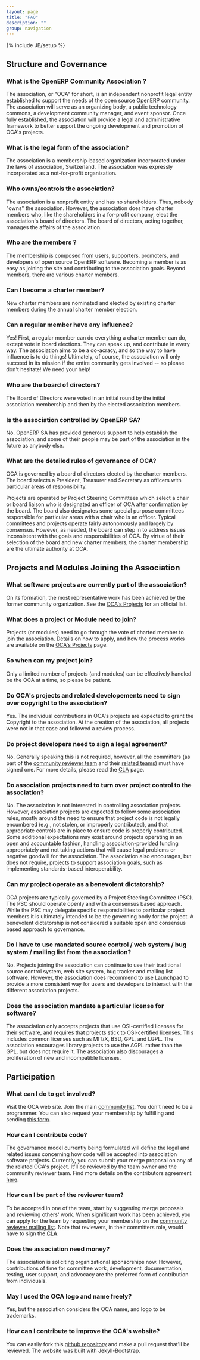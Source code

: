 ```yaml
---
layout: page
title: "FAQ"
description: ""
group: navigation
---
```


{% include JB/setup %}

## Structure and Governance

### What is the OpenERP Community Association ?
The association, or "OCA" for short, is an independent nonprofit legal entity established to support the needs of the open source OpenERP community. The association will serve as an organizing body, a public technology commons, a development community manager, and event sponsor. Once fully established, the association will provide a legal and administrative framework to better support the ongoing development and promotion of OCA's projects. 

### What is the legal form of the association?
The association is a membership-based organization incorporated under the laws of association, Switzerland. The association was expressly incorporated as a not-for-profit organization.

### Who owns/controls the association?
The association is a nonprofit entity and has no shareholders. Thus, nobody "owns" the association. However, the association does have charter members who, like the shareholders in a for-profit company, elect the association's board of directors. The board of directors, acting together, manages the affairs of the association. 

### Who are the members ?
The membership is composed from users, supporters, promoters, and developers of open source OpenERP software. Becoming a member is as easy as joining the site and contributing to the association goals. Beyond members, there are various charter members. 

### Can I become a charter member?
New charter members are nominated and elected by existing charter members during the annual charter member election. 

### Can a regular member have any influence?
Yes! First, a regular member can do everything a charter member can do, except vote in board elections. They can speak up, and contribute in every way. The association aims to be a do-acracy, and so the way to have influence is to do things! Ultimately, of course, the association will only succeed in its mission if the entire community gets involved -- so please don't hesitate! We need your help! 

### Who are the board of directors?
The Board of Directors were voted in an initial round by the initial association membership and then by the elected association members.

### Is the association controlled by OpenERP SA?
No. OpenERP SA has provided generous support to help establish the association, and some of their people may be part of the association in the future as anybody else.

### What are the detailed rules of governance of OCA?
OCA is governed by a board of directors elected by the charter members. The board selects a President, Treasurer and Secretary as officers with particular areas of responsibility. 

Projects are operated by Project Steering Committees which select a chair or board liaison who is designated an officer of OCA after confirmation by the board. The board also designates some special purpose committees responsible for particular areas with a chair who is an officer. Typical committees and projects operate fairly autonomously and largely by consensus. However, as needed, the board can step in to address issues inconsistent with the goals and responsibilities of OCA. By virtue of their selection of the board and new charter members, the charter membership are the ultimate authority at OCA.

## Projects and Modules Joining the Association

### What software projects are currently part of the association?
On its formation, the most representative work has been achieved by the former community organization. See the [OCA's Projects](02_projects.html) for an official list. 

### What does a project or Module need to join?
Projects (or modules) need to go through the vote of charted member to join the association. Details on how to apply, and how the process works are available on the [OCA's Projects](02_projects.html) page. 

### So when can my project join?
Only a limited number of projects (and modules) can be effectively handled be the OCA at a time, so please be patient. 

### Do OCA's projects and related developements need to sign over copyright to the association?
Yes. The individual contributions in OCA's projects are expected to grant the Copyright to the association. At the creation of the association, all projects were not in that case and followed a review process.

### Do project developers need to sign a legal agreement?
No. Generally speaking this is not required, however, all the committers (as part of the [community reviewer team](https://launchpad.net/~openerp-community-reviewer) and their [related teams](https://launchpad.net/~openerp-community-reviewer/+participation)) must have signed one. For more details, please read the [CLA](cla/cla.html) page.

### Do association projects need to turn over project control to the association?
No. The association is not interested in controlling association projects. However, association projects are expected to follow some association rules, mostly around the need to ensure that project code is not legally encumbered (e.g., not stolen, or improperly contributed), and that appropriate controls are in place to ensure code is properly contributed. Some additional expectations may exist around projects operating in an open and accountable fashion, handling association-provided funding appropriately and not taking actions that will cause legal problems or negative goodwill for the association. The association also encourages, but does not require, projects to support association goals, such as implementing standards-based interoperability. 

### Can my project operate as a benevolent dictatorship?
OCA projects are typically governed by a Project Steering Committee (PSC). The PSC should operate openly and with a consensus based approach. While the PSC may delegate specific responsibilities to particular project members it is ultimately intended to be the governing body for the project. A benevolent dictatorship is not considered a suitable open and consensus based approach to governance. 

### Do I have to use mandated source control / web system / bug system / mailing list from the association?
No. Projects joining the association can continue to use their traditional source control system, web site system, bug tracker and mailing list software. However, the association does recommend to use Launchpad to provide a more consistent way for users and developers to interact with the different association projects. 

### Does the association mandate a particular license for software?
The association only accepts projects that use OSI-certified licenses for their software, and requires that projects stick to OSI-certified licenses. This includes common licenses such as MIT/X, BSD, GPL, and LGPL. The association encourages library projects to use the AGPL rather than the GPL, but does not require it. The association also discourages a proliferation of new and incompatible licenses. 

## Participation

### What can I do to get involved?
Visit the OCA web site. Join the main [community list](https://launchpad.net/~openerp-community). You don't need to be a programmer. You can also request your membership by fulfilling and sending [this form](https://docs.google.com/forms/d/1uYhoEga_Lc-kUDobRpNP09L4lTHqya51ZlyZPlh31Eg/viewform).

### How can I contribute code?
The governance model currently being formulated will define the legal and related issues concerning how code will be accepted into association software projects. Currently, you can submit your merge proposal on any of the related OCA's project. It'll be reviewed by the team owner and the community reviewer team. Find more details on the contributors agreement [here](cla/cla.html).

### How can I be part of the reviewer team?
To be accepted in one of the team, start by suggesting merge proposals and reviewing others' work. When significant work has been achieved, you can apply for the team by requesting your membership on the [community reviewer mailing list](mailto:openerp-community-reviewer@lists.launchpad.net ). Note that reviewers, in their committers role, would have to sign the [CLA](cla/cla.html).

### Does the association need money?
The association is soliciting organizational sponsorships now. However, contributions of time for committee work, development, documentation, testing, user support, and advocacy are the preferred form of contribution from individuals. 

### May I used the OCA logo and name freely?
Yes, but the association considers the OCA name, and logo to be trademarks.

### How can I contribute to improve the OCA's website?
You can easily fork this [github repository](https://github.com/openerp-community-association/website) and make a pull request that'll be reviewed. The website was built with Jekyll-Bootstrap.


